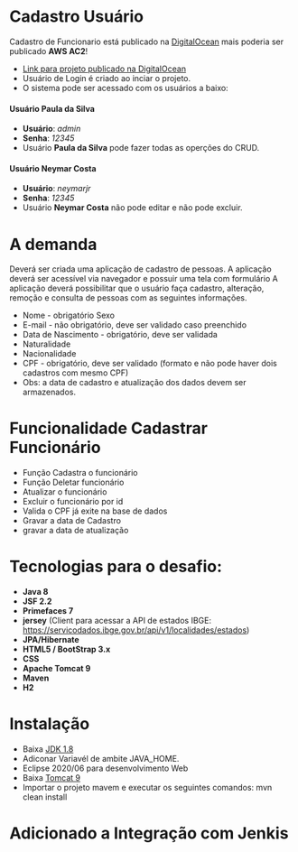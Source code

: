 # Cadastro Usuário
   Cadastro de Funcionario está publicado na [DigitalOcean](https://www.digitalocean.com/) mais poderia ser publicado **AWS AC2**! 
   * [Link para projeto publicado na DigitalOcean](http://198.199.91.245:8080/cadastro/)
   * Usuário de Login é criado ao inciar o projeto.
   * O sistema pode ser acessado com os usuários a baixo:
   
#### Usuário Paula da Silva  
* **Usuário**: *admin*
* **Senha**: *12345*
* Usuário **Paula da Silva** pode fazer todas as operções do CRUD.

#### Usuário  Neymar Costa 
* **Usuário**: *neymarjr*
* **Senha**: *12345*
* Usuário **Neymar Costa** não pode editar e não pode excluir.

# A demanda 
  Deverá ser criada uma aplicação de cadastro de pessoas. A aplicação deverá ser acessível via navegador e possuir uma tela com formulário A aplicação deverá possibilitar que o usuário faça cadastro, alteração, remoção e consulta de pessoas com as seguintes informações.

*  Nome - obrigatório Sexo
*  E-mail - não obrigatório, deve ser validado caso preenchido
*  Data de Nascimento - obrigatório, deve ser validada
*  Naturalidade
*  Nacionalidade
*  CPF - obrigatório, deve ser validado (formato e não pode haver dois cadastros com mesmo CPF)
*  Obs: a data de cadastro e atualização dos dados devem ser armazenados.

# Funcionalidade Cadastrar Funcionário
* Função Cadastra o funcionário
* Função Deletar funcionário
* Atualizar o funcionário
* Excluir o funcionário por id
* Valida o CPF já exite na base de dados
* Gravar a data de Cadastro
* gravar a data de atualização

# Tecnologias para o desafio:
* **Java 8**
* **JSF 2.2**
* **Primefaces 7**
* **jersey** (Client para acessar a API de estados IBGE: https://servicodados.ibge.gov.br/api/v1/localidades/estados)
* **JPA/Hibernate**
* **HTML5 / BootStrap 3.x**
* **CSS**
* **Apache Tomcat 9** 
* **Maven**
* **H2**

# Instalação
 * Baixa [JDK 1.8](https://www.oracle.com/br/java/technologies/javase/javase-jdk8-downloads.html)
 * Adiconar Variavél de ambite JAVA_HOME.
 * Eclipse 2020/06 para desenvolvimento Web
 * Baixa  [Tomcat 9](https://tomcat.apache.org/download-90.cgi)
 * Importar o projeto mavem e executar os seguintes comandos: mvn clean install
 
 # Adicionado a Integração com Jenkis
